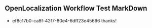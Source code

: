 ## OpenLocalization Workflow Test MarkDown
* ef8c17b0-ca8f-42f7-80e4-6dff23e45696 thanks!

<!--HONumber=Jul16_HO2-->



